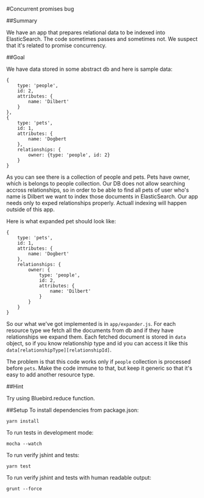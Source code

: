 #Concurrent promises bug

##Summary

We have an app that prepares relational data to be indexed into ElasticSearch.
The code sometimes passes and sometimes not. We suspect that it's related to promise concurrency. 

##Goal

We have data stored in some abstract db and here is sample data:

```
{
    type: 'people',
    id: 2,
    attributes: {
        name: 'Dilbert'
    }
},
{
    type: 'pets',
    id: 1,
    attributes: {
        name: 'Dogbert
    },
    relationships: {
        owner: {type: 'people', id: 2}
    }
}
```

As you can see there is a collection of people and pets. Pets have owner, which is belongs to people collection.
Our DB does not allow searching accross relationships, so in order to be able to find all pets of user who's name is Dilbert we want to index those documents in ElasticSearch.
Our app needs only to exped relationships properly. Actuall indexing will happen outside of this app.

Here is what expanded pet should look like:

```
{
    type: 'pets',
    id: 1,
    attributes: {
        name: 'Dogbert'
    },
    relationships: {
        owner: {
            type: 'people',
            id: 2,
            attributes: {
                name: 'Dilbert'
            }
        }
    }
}
```

So our what we've got implemented is in `app/expander.js`. For each resource type we fetch all the documents from db 
and if they have relationships we expand them. Each fetched document is stored in `data` object, so if you know relationship type and id you can access it
like this `data[relationshipType][relationshipId]`.

The problem is that this code works only if `people` collection is processed before `pets`.
Make the code immune to that, but keep it generic so that it's easy to add another resource type.

##Hint

Try using Bluebird.reduce function.



##Setup
To install dependencies from package.json:

    yarn install

To run tests in development mode:

    mocha --watch

To run verify jshint and tests:

    yarn test

To run verify jshint and tests with human readable output:

    grunt --force
